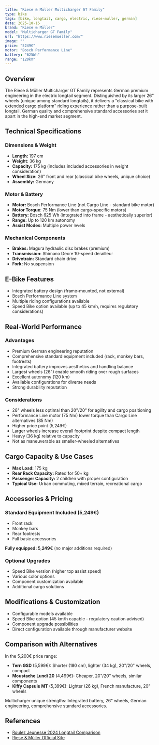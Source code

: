 ```yaml
---
title: "Riese & Müller Multicharger GT Family"
type: bike
tags: [bike, longtail, cargo, electric, riese-muller, german]
date: 2025-10-16
brand: "Riese & Müller"
model: "Multicharger GT Family"
url: "https://www.riesemueller.com/"
image: ""
price: "5249€"
motor: "Bosch Performance Line"
battery: "625Wh"
range: "120km"
---
```


## Overview

The Riese & Müller Multicharger GT Family represents German premium engineering in the electric longtail segment. Distinguished by its larger 26" wheels (unique among standard longtails), it delivers a "classical bike with extended cargo platform" riding experience rather than a purpose-built longtail. German quality and comprehensive standard accessories set it apart in the high-end market segment.

## Technical Specifications

### Dimensions & Weight

- **Length:** 197 cm
- **Weight:** 36 kg
- **Capacity:** 175 kg (includes included accessories in weight consideration)
- **Wheel Size:** 26" front and rear (classical bike wheels, unique choice)
- **Assembly:** Germany

### Motor & Battery

- **Motor:** Bosch Performance Line (not Cargo Line - standard bike motor)
- **Motor Torque:** 75 Nm (lower than cargo-specific motors)
- **Battery:** Bosch 625 Wh (integrated into frame - aesthetically superior)
- **Range:** Up to 120 km autonomy
- **Assist Modes:** Multiple power levels

### Mechanical Components

- **Brakes:** Magura hydraulic disc brakes (premium)
- **Transmission:** Shimano Deore 10-speed derailleur
- **Drivetrain:** Standard chain drive
- **Fork:** No suspension

## E-Bike Features

- Integrated battery design (frame-mounted, not external)
- Bosch Performance Line system
- Multiple riding configurations available
- Speed Bike option available (up to 45 km/h, requires regulatory considerations)

## Real-World Performance

### Advantages

- Premium German engineering reputation
- Comprehensive standard equipment included (rack, monkey bars, footrests)
- Integrated battery improves aesthetics and handling balance
- Largest wheels (26") enable smooth riding over rough surfaces
- Excellent autonomy (120 km)
- Available configurations for diverse needs
- Strong durability reputation

### Considerations

- 26" wheels less optimal than 20"/20" for agility and cargo positioning
- Performance Line motor (75 Nm) lower torque than Cargo Line alternatives (85 Nm)
- Higher price point (5,249€)
- Larger wheels increase overall footprint despite compact length
- Heavy (36 kg) relative to capacity
- Not as maneuverable as smaller-wheeled alternatives

## Cargo Capacity & Use Cases

- **Max Load:** 175 kg
- **Rear Rack Capacity:** Rated for 50+ kg
- **Passenger Capacity:** 2 children with proper configuration
- **Typical Use:** Urban commuting, mixed terrain, recreational cargo

## Accessories & Pricing

### Standard Equipment Included (5,249€)

- Front rack
- Monkey bars
- Rear footrests
- Full basic accessories

**Fully equipped: 5,249€** (no major additions required)

### Optional Upgrades

- Speed Bike version (higher top assist speed)
- Various color options
- Component customization available
- Additional cargo solutions

## Modifications & Customization

- Configurable models available
- Speed Bike option (45 km/h capable - regulatory caution advised)
- Component upgrade possibilities
- Direct configuration available through manufacturer website

## Comparison with Alternatives

In the 5,200€ price range:

- **Tern GSD** (5,599€): Shorter (180 cm), lighter (34 kg), 20"/20" wheels, compact
- **Moustache Lundi 20** (4,499€): Cheaper, 20"/20" wheels, similar components
- **Kiffy Capsule MT** (5,399€): Lighter (26 kg), French manufacture, 20" wheels

Multicharger unique strengths: Integrated battery, 26" wheels, German engineering, comprehensive standard accessories.

## References

- [Roulez Jeunesse 2024 Longtail Comparison](https://blog.roulezjeunesse.com/comparatif-2023-des-meilleurs-velos-longtails-electriques/)
- [Riese & Müller Official Site](https://www.riesemueller.com/)
